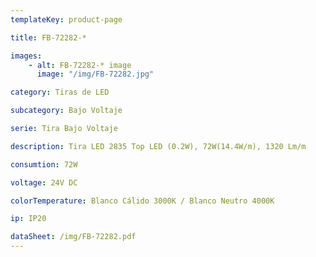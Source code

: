 ```yaml
---
templateKey: product-page

title: FB-72282-*

images:
    - alt: FB-72282-* image
      image: "/img/FB-72282.jpg"

category: Tiras de LED

subcategory: Bajo Voltaje

serie: Tira Bajo Voltaje

description: Tira LED 2835 Top LED (0.2W), 72W(14.4W/m), 1320 Lm/m

consumtion: 72W

voltage: 24V DC

colorTemperature: Blanco Cálido 3000K / Blanco Neutro 4000K

ip: IP20

dataSheet: /img/FB-72282.pdf
---
```



